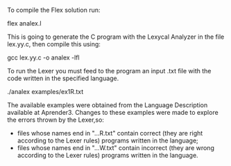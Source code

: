 To compile the Flex solution run:

flex analex.l

This is going to generate the C program with the Lexycal Analyzer in the file lex.yy.c,
then compile this using:

gcc lex.yy.c -o analex -lfl

To run the Lexer you must feed to the program an input .txt file with the code written in the specified language.

./analex examples/ex1R.txt

The available examples were obtained from the Language Description available at Aprender3.
Changes to these examples were made to explore the errors thrown by the Lexer,so:
- files whose names end in "...R.txt" contain correct (they are right according to the Lexer rules) programs written in the language;
- files whose names end in "...W.txt" contain incorrect (they are wrong according to the Lexer rules) programs written in the language.



